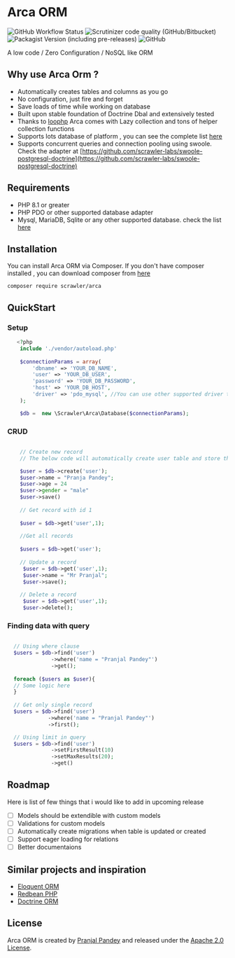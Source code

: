 # Arca ORM
![GitHub Workflow Status](https://img.shields.io/github/workflow/status/scrawler-labs/arca-orm/Tests?style=flat-square)
![Scrutinizer code quality (GitHub/Bitbucket)](https://img.shields.io/scrutinizer/quality/g/scrawler-labs/arca-orm?style=flat-square)
![Packagist Version (including pre-releases)](https://img.shields.io/packagist/v/scrawler/arca?include_prereleases&style=flat-square)
![GitHub](https://img.shields.io/github/license/scrawler-labs/arca-orm?color=blue&style=flat-square)

A low code / Zero Configuration / NoSQL like ORM 

## Why use Arca Orm ?
- Automatically creates tables and columns as you go
- No configuration, just fire and forget
- Save loads of time while working on database
- Built upon stable foundation of Doctrine Dbal and extensively tested
- Thanks to [loophp](https://github.com/loophp/collection) Arca comes with Lazy collection and tons of helper collection functions
- Supports lots database of platform , you can see the complete list [here](https://www.doctrine-project.org/projects/doctrine-dbal/en/latest/reference/platforms.html#platforms)
- Supports concurrent queries and connection pooling using swoole. Check the adapter at [https://github.com/scrawler-labs/swoole-postgresql-doctrine](https://github.com/scrawler-labs/swoole-postgresql-doctrine)

## Requirements
- PHP 8.1 or greater
- PHP PDO or other supported database adapter
- Mysql, MariaDB, Sqlite or any other supported database. check the list [here](https://www.doctrine-project.org/projects/doctrine-dbal/en/latest/reference/platforms.html#platforms) 

## Installation
You can install Arca ORM via Composer. If you don't have composer installed , you can download composer from [here](https://getcomposer.org/download/)

```
composer require scrawler/arca
```

## QuickStart

### Setup
```php
   <?php
    include './vendor/autoload.php'
    
    $connectionParams = array(
        'dbname' => 'YOUR_DB_NAME',
        'user' => 'YOUR_DB_USER',
        'password' => 'YOUR_DB_PASSWORD',
        'host' => 'YOUR_DB_HOST',
        'driver' => 'pdo_mysql', //You can use other supported driver this is the most basic mysql driver
    );

    $db =  new \Scrawler\Arca\Database($connectionParams);
```
    
### CRUD
```php

    // Create new record
    // The below code will automatically create user table and store the record

    $user = $db->create('user');
    $user->name = "Pranja Pandey";
    $user->age = 24
    $user->gender = "male"
    $user->save()
    
    // Get record with id 1
    
    $user = $db->get('user',1);
    
    //Get all records
    
    $users = $db->get('user');
    
    // Update a record
     $user = $db->get('user',1);
     $user->name = "Mr Pranjal";
     $user->save();
     
    // Delete a record
     $user = $db->get('user',1);
     $user->delete();

```

### Finding data with query
```php

  // Using where clause
  $users = $db->find('user')
              ->where('name = "Pranjal Pandey"')
              ->get();
              
  foreach ($users as $user){
  // Some logic here 
  }
  
  // Get only single record
  $users = $db->find('user')
             ->where('name = "Pranjal Pandey"')
             ->first();  

  // Using limit in query
  $users = $db->find('user')
              ->setFirstResult(10)
              ->setMaxResults(20);
              ->get()

```

## Roadmap
Here is list of few things that i would like to add in upcoming release
- [ ] Models should be extendible with custom models
- [ ] Validations for custom models
- [ ] Automatically create migrations when table is updated or created
- [ ] Support eager loading for relations
- [ ] Better documentaions

## Similar projects and inspiration
- [Eloquent ORM](https://laravel.com/docs/5.0/eloquent)
- [Redbean PHP](https://redbeanphp.com/index.php)
- [Doctrine ORM](https://www.doctrine-project.org/projects/doctrine-orm/en/2.11/index.html)

## License
Arca ORM is created by [Pranjal Pandey](https://www.github.com/ipranjal) and released under the [Apache 2.0 License](https://github.com/scrawler-labs/arca-orm/blob/main/LICENSE).

